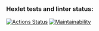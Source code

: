 ### Hexlet tests and linter status:
[![Actions Status](https://github.com/Ruligun/frontend-bootcamp-project-11/workflows/hexlet-check/badge.svg)](https://github.com/Ruligun/frontend-bootcamp-project-11/actions)
[![Maintainability](https://api.codeclimate.com/v1/badges/73509e5e3a159f2bddca/maintainability)](https://codeclimate.com/github/Ruligun/frontend-bootcamp-project-11/maintainability)